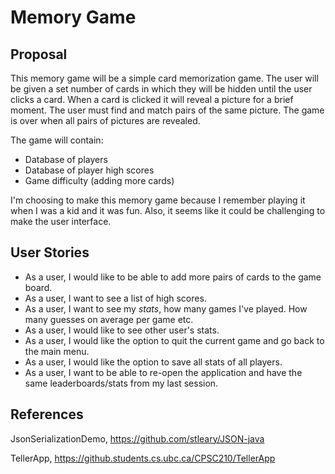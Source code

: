 # Memory Game

## Proposal

This memory game will be a simple card memorization game.
The user will be given a set number of cards in which they will
be hidden until the user clicks a card. When a card is 
clicked it will reveal a picture for a brief moment. 
The user must find and match pairs of the same picture. 
The game is over when all pairs of pictures are revealed.

The game will contain:

* Database of players
* Database of player high scores
* Game difficulty (adding more cards)

I'm choosing to make this memory game because I remember playing 
it when I was a kid and it was fun. Also, it seems like it could be challenging 
to make the user interface. 

## User Stories

* As a user, I would like to be able to add more pairs of cards to the game board.
* As a user, I want to see a list of high scores.
* As a user, I want to see my *stats*, how many games I've played. How many guesses on average per game etc.
* As a user, I would like to see other user's stats.
* As a user, I would like the option to quit the current game and go back to the main menu.
* As a user, I would like the option to save all stats of all players.
* As a user, I want to be able to re-open the application and have the same leaderboards/stats from my last session.


## References

JsonSerializationDemo, https://github.com/stleary/JSON-java 

TellerApp, https://github.students.cs.ubc.ca/CPSC210/TellerApp

